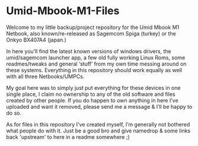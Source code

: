 # Umid-Mbook-M1-Files

Welcome to my little backup/project repository for the Umid Mbook M1 Netbook, also known/re-released as Sagemcom Spiga (turkey) or the Onkyo BX407A4 (japan.) 

In here you’ll find the latest known versions of windows drivers, the umid/sagemcom launcher app, a few old fully working Linux Roms, some readmes/tweaks and general ‘stuff’ from my own time messing around on these systems. Everything in this repository should work equally as well with all three Netbooks/UMPCs.

My goal here was to simply just put everything for these devices in one single place, I claim no ownership to any of the old software and files created by other people. If you do happen to own anything in here I’ve uploaded and want it removed, please send me a message & I’ll be happy to do so.

As for files in this repository I've created myself, I’m generally not bothered what people do with it. Just be a good bro and give namedrop & some links back 'upstream' to here in a readme somewhere ;)
